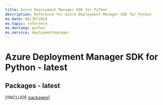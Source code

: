```yaml
---
title: Azure Deployment Manager SDK for Python
description: Reference for Azure Deployment Manager SDK for Python
ms.date: 08/30/2024
ms.topic: reference
ms.devlang: python
ms.service: deploymentmanager
---
```

# Azure Deployment Manager SDK for Python - latest
## Packages - latest
[!INCLUDE [packages](deployment-manager-index.md)]